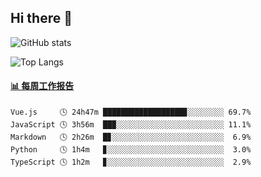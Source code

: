 ## Hi there 👋

![GitHub stats](https://github-readme-stats.orilight.top/api?username=orilights)

![Top Langs](https://github-readme-stats.orilight.top/api/top-langs/?username=orilights&layout=compact)

<!-- waka-box start -->
#### <a href="https://gist.github.com/92c8d5b388768c10efcba86e82b7c4fb" target="_blank">📊 每周工作报告</a>
```text
Vue.js     🕓 24h47m ██████████████████▊░░░░░░░░ 69.7%
JavaScript 🕓 3h56m  ██▉░░░░░░░░░░░░░░░░░░░░░░░░ 11.1%
Markdown   🕓 2h26m  █▊░░░░░░░░░░░░░░░░░░░░░░░░░  6.9%
Python     🕓 1h4m   ▊░░░░░░░░░░░░░░░░░░░░░░░░░░  3.0%
TypeScript 🕓 1h2m   ▊░░░░░░░░░░░░░░░░░░░░░░░░░░  2.9%
```
<!-- Powered by https://github.com/journey-ad/waka-box-go . -->
<!-- waka-box end -->
